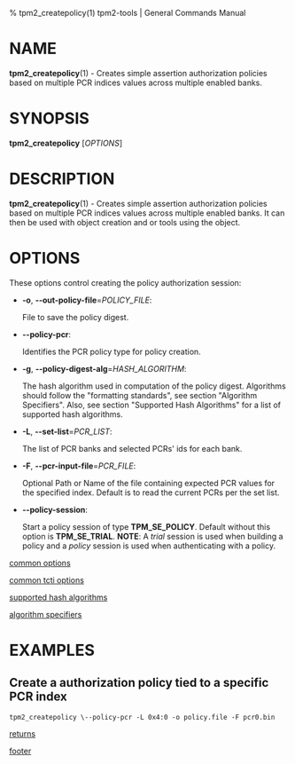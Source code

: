 % tpm2_createpolicy(1) tpm2-tools | General Commands Manual

# NAME

**tpm2_createpolicy**(1) - Creates simple assertion authorization policies based on
multiple PCR indices values across multiple enabled banks.

# SYNOPSIS

**tpm2_createpolicy** [*OPTIONS*]

# DESCRIPTION

**tpm2_createpolicy**(1) - Creates simple assertion authorization policies based on
multiple PCR indices values across multiple enabled banks. It can then be used with
object creation and or tools using the object.

# OPTIONS

These options control creating the policy authorization session:

  * **-o**, **\--out-policy-file**=_POLICY\_FILE_:

    File to save the policy digest.

  * **\--policy-pcr**:

    Identifies the PCR policy type for policy creation.

  * **-g**, **\--policy-digest-alg**=_HASH\_ALGORITHM_:

    The hash algorithm used in computation of the policy digest. Algorithms
    should follow the "formatting standards", see section "Algorithm Specifiers".
    Also, see section "Supported Hash Algorithms" for a list of supported hash
    algorithms.

  * **-L**, **\--set-list**=_PCR\_LIST_:

    The list of PCR banks and selected PCRs' ids for each bank.

  * **-F**, **\--pcr-input-file**=_PCR\_FILE_:

    Optional Path or Name of the file containing expected PCR values for the
    specified index. Default is to read the current PCRs per the set list.

  * **\--policy-session**:

    Start a policy session of type **TPM_SE_POLICY**. Default without this option
    is **TPM_SE_TRIAL**.
    **NOTE**: A *trial* session is used when building a policy and a *policy*
    session is used when authenticating with a policy.

[common options](common/options.md)

[common tcti options](common/tcti.md)

[supported hash algorithms](common/hash.md)

[algorithm specifiers](common/alg.md)

# EXAMPLES

## Create a authorization policy tied to a specific PCR index
```
tpm2_createpolicy \--policy-pcr -L 0x4:0 -o policy.file -F pcr0.bin
```

[returns](common/returns.md)

[footer](common/footer.md)
